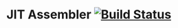 # JIT Assembler [![Build Status](https://travis-ci.org/indutny/jit.js.png?branch=master)](https://travis-ci.org/indutny/jit.js)
